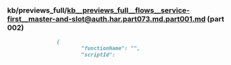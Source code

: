 ### kb/previews_full/kb__previews_full__flows__service-first__master-and-slot@auth.har.part073.md.part001.md (part 002)

```md
                {
                        "functionName": "",
                        "scriptId":
```

```
